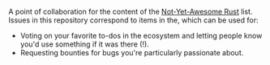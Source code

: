 A point of collaboration for the content of the [Not-Yet-Awesome Rust](https://github.com/) list. Issues in this repository correspond to items in the, which can be used for:

* Voting on your favorite to-dos in the ecosystem and letting people know you'd use something if it was there (!).
* Requesting bounties for bugs you're particularly passionate about.
